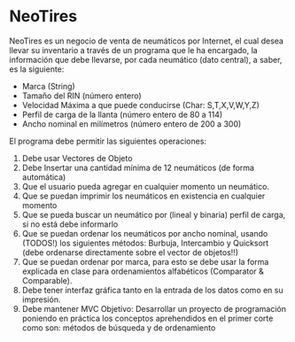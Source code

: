 # NeoTires
NeoTires es un negocio de venta de neumáticos por Internet, el cual desea llevar su
inventario a través de un programa que le ha encargado, la información que debe llevarse,
por cada neumático (dato central), a saber, es la siguiente:
  - Marca (String)
  - Tamaño del RIN (número entero)
  - Velocidad Máxima a que puede conducirse (Char: S,T,X,V,W,Y,Z)
  - Perfil de carga de la llanta (número entero de 80 a 114)
  - Ancho nominal en milímetros (número entero de 200 a 300)

El programa debe permitir las siguientes operaciones:

  1. Debe usar Vectores de Objeto
  2. Debe Insertar una cantidad mínima de 12 neumáticos (de forma automática)
  3. Que el usuario pueda agregar en cualquier momento un neumático.
  4. Que se puedan imprimir los neumáticos en existencia en cualquier momento
  5. Que se pueda buscar un neumático por (lineal y binaria) perfil de carga, si no está
  debe informarlo
  6. Que se puedan ordenar los neumáticos por ancho nominal, usando (TODOS!) los
  siguientes métodos: Burbuja, Intercambio y Quicksort (debe ordenarse
  directamente sobre el vector de objetos!!)
  7. Que se puedan ordenar por marca, para esto se debe usar la forma explicada en
  clase para ordenamientos alfabéticos (Comparator & Comparable).
  8. Debe tener interfaz gráfica tanto en la entrada de los datos como en su impresión.
  9. Debe mantener MVC
Objetivo:
Desarrollar un proyecto de programación poniendo en práctica los conceptos
aprehendidos en el primer corte como son: métodos de búsqueda y de ordenamiento
